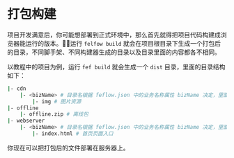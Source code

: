 # 打包构建

项目开发满意后，你可能想部署到正式环境中，那么首先就得把项目代码构建成浏览器能运行的版本。运行 `felfow build` 就会在项目根目录下生成一个打包后的目录，不同脚手架、不同构建器生成的目录以及目录里面的内容都各不相同。

以教程中的项目为例，运行 `fef build` 就会生成一个 `dist` 目录，里面的目录结构如下：

```sh
|- cdn
    |- <bizName> # 目录名根据 feflow.json 中的业务名称属性 bizName 决定，里面包含 JS、CSS 和图片等静态资源
        |- img # 图片资源
|- offline
    |- offline.zip # 离线包
|- webserver
    |- <bizName> # 目录名根据 feflow.json 中的业务名称属性 bizName 决定，里面包含了页面入口
        |- index.html # 首页页面入口
```

你现在可以把打包后的文件部署在服务器上。
